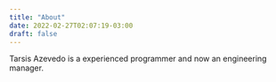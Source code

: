 ```yaml
---
title: "About"
date: 2022-02-27T02:07:19-03:00
draft: false
---
```


Tarsis Azevedo is a experienced programmer and now an engineering manager.
